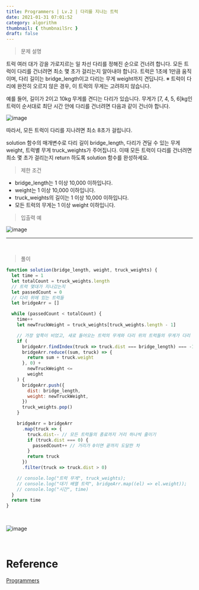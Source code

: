 ```yaml
---
title: Programmers | Lv.2 | 다리를 지나는 트럭
date: 2021-01-31 07:01:52
category: algorithm
thumbnail: { thumbnailSrc }
draft: false
---
```


> 문제 설명

트럭 여러 대가 강을 가로지르는 일 차선 다리를 정해진 순으로 건너려 합니다. 모든 트럭이 다리를 건너려면 최소 몇 초가 걸리는지 알아내야 합니다. 트럭은 1초에 1만큼 움직이며, 다리 길이는 bridge_length이고 다리는 무게 weight까지 견딥니다.
※ 트럭이 다리에 완전히 오르지 않은 경우, 이 트럭의 무게는 고려하지 않습니다.

예를 들어, 길이가 2이고 10kg 무게를 견디는 다리가 있습니다. 무게가 [7, 4, 5, 6]kg인 트럭이 순서대로 최단 시간 안에 다리를 건너려면 다음과 같이 건너야 합니다.

![image](https://user-images.githubusercontent.com/65898889/106370276-c91af580-639b-11eb-9ceb-8225c17635b1.png)

따라서, 모든 트럭이 다리를 지나려면 최소 8초가 걸립니다.

solution 함수의 매개변수로 다리 길이 bridge_length, 다리가 견딜 수 있는 무게 weight, 트럭별 무게 truck_weights가 주어집니다. 이때 모든 트럭이 다리를 건너려면 최소 몇 초가 걸리는지 return 하도록 solution 함수를 완성하세요.

> 제한 조건

- bridge_length는 1 이상 10,000 이하입니다.
- weight는 1 이상 10,000 이하입니다.
- truck_weights의 길이는 1 이상 10,000 이하입니다.
- 모든 트럭의 무게는 1 이상 weight 이하입니다.

> 입출력 예

![image](https://user-images.githubusercontent.com/65898889/106370302-ee0f6880-639b-11eb-9df2-f12c61f0483b.png)

___

<br>

> 풀이

```js
function solution(bridge_length, weight, truck_weights) {
  let time = 1
  let totalCount = truck_weights.length
  // 트럭 몇대가 지나갔는지
  let passedCount = 0
  // 다리 위에 있는 트럭들
  let bridgeArr = []

  while (passedCount < totalCount) {
    time++
    let newTruckWeight = truck_weights[truck_weights.length - 1]

    // 가장 앞쪽이 비었고, 새로 들어오는 트럭의 무게와 다리 위의 트럭들의 무게가 다리 중량보다 작거나 같을 때 다리에 추가
    if (
      bridgeArr.findIndex(truck => truck.dist === bridge_length) === -1 &&
      bridgeArr.reduce((sum, truck) => {
        return sum + truck.weight
      }, 0) +
        newTruckWeight <=
        weight
    ) {
      bridgeArr.push({
        dist: bridge_length,
        weight: newTruckWeight,
      })
      truck_weights.pop()
    }

    bridgeArr = bridgeArr
      .map(truck => {
        truck.dist-- // 모든 트럭들의 종료까지 거리 하나씩 줄이기
        if (truck.dist === 0) {
          passedCount++ // 거리가 0이면 끝까지 도달한 차
        }
        return truck
      })
      .filter(truck => truck.dist > 0)

    // console.log("트럭 무게", truck_weights);
    // console.log("대기 배열 트럭", bridgeArr.map((el) => el.weight));
    // console.log("시간", time)
  }
  return time
}
```

<br>

![image](https://user-images.githubusercontent.com/65898889/106370263-a688dc80-639b-11eb-8ced-11933d56d658.png)

<br>

# Reference

[Programmers](https://programmers.co.kr/learn/courses/30/lessons/42583)
